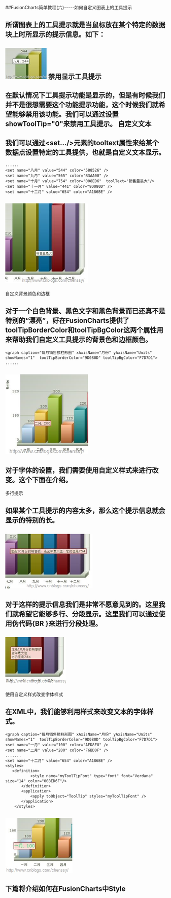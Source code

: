 ##FusionCharts简单教程(六)-----如何自定义图表上的工具提示

##
## 所谓图表上的工具提示就是当鼠标放在某个特定的数据块上时所显示的提示信息。如下：  

##
## ![Alt text](../md/img/24100425-c9feddd854a64b07ac6c243e7ac94f39.jpg)  禁用显示工具提示  

##
## 在默认情况下工具提示功能是显示的，但是有时候我们并不是很想需要这个功能提示功能，这个时候我们就希望能够禁用该功能。我们可以通过设置showToolTip="0"来禁用工具提示。  自定义文本  

##
## 我们可以通过<set…/>元素的tooltext属性来给某个数据点设置特定的工具提供，也就是自定义文本显示。     	<graph caption="每月销售额柱形图" xAxisName="月份" yAxisName="Units" showNames="1" decimalPrecision="0" formatNumberScale="0">
    ......
    <set name="八月" value="544" color="588526" />
    <set name="九月" value="565" color="B3AA00" />
    <set name="十月" value="754" color="008ED6"  toolText="销售量最大"/>
    <set name="十一月" value="441" color="9D080D" />
    <set name="十二月" value="654" color="A186BE" />
</graph>




##
## ![Alt text](../md/img/24100426-be304252187f49ce82520a78f838cf8b.jpg)

自定义背景颜色和边框



##
## 对于一个白色背景、黑色文字和黑色背景而已还真不是特别的“漂亮”，好在FusionCharts提供了toolTipBorderColor和toolTipBgColor这两个属性用来帮助我们自定义工具提示的背景色和边框颜色。


  	<graph caption="每月销售额柱形图" xAxisName="月份" yAxisName="Units" showNames="1"  toolTipBorderColor="9D080D" toolTipBgColor="F7D7D1">
    ......
</graph>






##
## ![Alt text](../md/img/24100427-44d6599eefb04b95ab3f0bfff471acf3.jpg)



##
## 对于字体的设置，我们需要使用自定义样式来进行改变。这个下面在介绍。

多行提示



##
## 如果某个工具提示的内容太多，那么这个提示信息就会显示的特别的长。



##
## ![Alt text](../md/img/24100427-4b44dc8d42ed41f09db4155c7cd437a7.jpg)



##
## 对于这样的提示信息我们是非常不愿意见到的。这里我们就希望它能够多行、分段显示。这里我们可以通过使用伪代码{BR	}来进行分段处理。



##
## ![Alt text](../md/img/24100428-0db199bb528a46c782b7df3b060db9ce.jpg)

使用自定义样式改变字体样式



##
## 在XML中，我们能够利用样式来改变文本的字体样式。


  	<graph caption="每月销售额柱形图" xAxisName="月份" yAxisName="Units" showNames="1"  toolTipBorderColor="9D080D" toolTipBgColor="F7D7D1">
    <set name="一月" value="100" color="AFD8F8" />
    <set name="二月" value="200" color="F6BD0F" />
    .......
    <set name="十二月" value="654" color="A186BE" />
    <styles>
       <definition>
               <style name="myToolTipFont" type="font" font="Verdana" size="14" color="008ED6F"/>
           </definition>
           <application>
               <apply toObject="ToolTip" styles="myToolTipFont" />
           </application>
        </styles>
</graph>




##
## ![Alt text](../md/img/24100428-f43815840fe94302aad4eee5937ab96c.jpg)



##
##



##
## 下篇将介绍如何在FusionCharts中Style